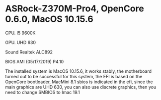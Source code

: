 # ASRock-Z370M-Pro4,   OpenCore 0.6.0, MacOS 10.15.6

CPU.    I5 9600K

GPU.    UHD 630

Sound   Realtek ALC892

BIOS    AMI (05/17/2019) P4.10

The installed system is MacOS 10.15.6, it works stably, the motherboard turned out to be successful for this system, the EFI is based on the OpenCore bootloader, MacMini 8.1 sbios is indicated in the efi, since the main graphics are UHD 630, you can also use discrete graphics, then you need to change SMBIOS to Imac 19.1
